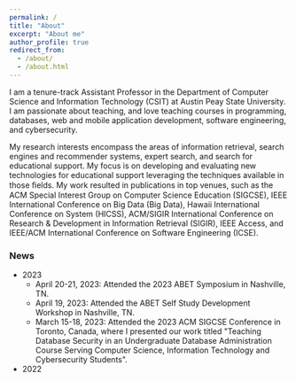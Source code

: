 ```yaml
---
permalink: /
title: "About"
excerpt: "About me"
author_profile: true
redirect_from: 
  - /about/
  - /about.html
---
```

I am a tenure-track Assistant Professor in the Department of Computer Science and Information Technology (CSIT) at Austin Peay State University. I am passionate about teaching, and love teaching courses in programming, databases, web and mobile application development, software engineering, and  cybersecurity.

My research interests encompass the areas of information retrieval, search engines and recommender systems, expert search, and search for educational support. My focus is on developing and evaluating new technologies for educational support leveraging the techniques available in those ﬁelds. My work resulted in publications in top venues, such as the ACM Special Interest Group on Computer Science Education (SIGCSE), IEEE International Conference on Big Data (Big Data), Hawaii International Conference on System (HICSS), ACM/SIGIR International Conference on Research & Development in Information Retrieval (SIGIR), IEEE Access, and IEEE/ACM International Conference on Software Engineering (ICSE). 

### News

  * 2023 
      * April 20-21, 2023: Attended the 2023 ABET Symposium in Nashville, TN.
      * April 19, 2023: Attended the ABET Self Study Development Workshop in Nashville, TN.  
      * March 15-18, 2023: Attended the 2023 ACM SIGCSE Conference in Toronto, Canada, where I presented our work titled "Teaching Database Security in an Undergraduate Database Administration Course Serving Computer Science, Information Technology and Cybersecurity Students".
  * 2022
    

